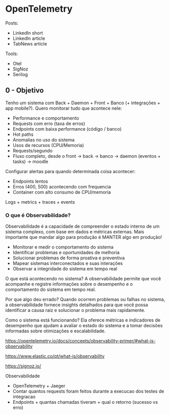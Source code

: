 # OpenTelemetry

Posts:
- LinkedIn short
- LinkedIn article
- TabNews article

Tools:
- Otel
- SigNoz
- Serilog

## 0 - Objetivo

Tenho um sistema com Back + Daemon + Front + Banco (+ integrações + app mobile?).
Quero monitorar tudo que acontece nele:
- Performance e comportamento
- Requests com erro (taxa de erros)
- Endpoints com baixa performance (código / banco)
- Hot paths
- Anomalias no uso do sistema
- Usos de recursos (CPU/Memoria)
- Requests/segundo
- Fluxo completo, desde o front -> back -> banco -> daemon (eventos + tasks) -> moodle

Configurar alertas para quando determinada coisa acontecer:
- Endpoints lentos
- Erros (400, 500) acontecendo com frequencia
- Container com alto consumo de CPU/memoria

Logs + metrics + traces + events

### O que é Observabilidade?

Observabilidade é a capacidade de compreender o estado interno de um sistema complexo, com base em dados e métricas externas.
Mais importante que mandar algo para produção é MANTER algo em produção!

- Monitorar e medir o comportamento do sistema
- Identificar problemas e oportunidades de melhoria
- Solucionar problemas de forma proativa e preventiva
- Mapear sistemas interconectados e suas interações
- Observar a integridade do sistema em tempo real



O que está acontecendo no sistema? A observabilidade permite que você acompanhe e registre informações sobre o desempenho e o comportamento do sistema em tempo real.

Por que algo deu errado? Quando ocorrem problemas ou falhas no sistema, a observabilidade fornece insights detalhados para que você possa identificar a causa raiz e solucionar o problema mais rapidamente.

Como o sistema está funcionando? Ela oferece métricas e indicadores de desempenho que ajudam a avaliar o estado do sistema e a tomar decisões informadas sobre otimizações e escalabilidade.


https://opentelemetry.io/docs/concepts/observability-primer/#what-is-observability

https://www.elastic.co/pt/what-is/observability



https://signoz.io/


Observabilidade

- OpenTelemetry + Jaeger
- Contar quantos requests foram feitos durante a execucao dos testes de integracao
- Endpoints + quantas chamadas tiveram + qual o retorno (sucesso vs erro)



